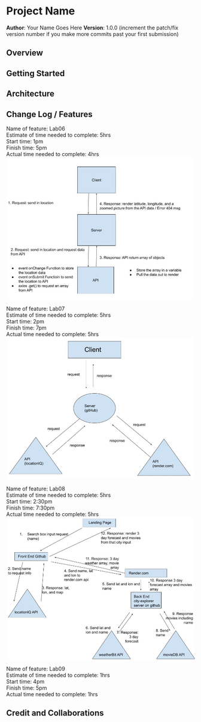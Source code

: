 # Project Name

**Author**: Your Name Goes Here
**Version**: 1.0.0 (increment the patch/fix version number if you make more commits past your first submission)

## Overview
<!-- Provide a high level overview of what this application is and why you are building it, beyond the fact that it's an assignment for this class. (i.e. What's your problem domain?) -->

## Getting Started
<!-- What are the steps that a user must take in order to build this app on their own machine and get it running? -->

## Architecture
<!-- Provide a detailed description of the application design. What technologies (languages, libraries, etc) you're using, and any other relevant design information. -->

## Change Log / Features

Name of feature: Lab06  
Estimate of time needed to complete: 5hrs  
Start time: 1pm  
Finish time: 5pm  
Actual time needed to complete: 4hrs  
![Lab06WRC](./public/lab6.jpg)  

Name of feature: Lab07  
Estimate of time needed to complete: 5hrs  
Start time: 2pm  
Finish time: 7pm  
Actual time needed to complete: 5hrs  
![Lab07WRC](./public/Lab7.jpg)  

Name of feature: Lab08  
Estimate of time needed to complete: 5hrs  
Start time: 2:30pm  
Finish time: 7:30pm  
Actual time needed to complete: 5hrs  
![Lab08WRC](./public/Lab8.jpg)  

Name of feature: Lab09  
Estimate of time needed to complete: 1hrs  
Start time: 4pm  
Finish time: 5pm  
Actual time needed to complete: 1hrs

## Credit and Collaborations
<!-- Give credit (and a link) to other people or resources that helped you build this application. -->
